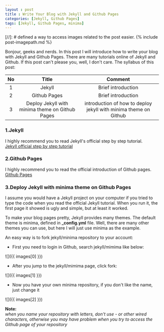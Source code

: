 ```yaml
---
layout : post
title : Write Your Blog with Jekyll and Github Pages
categories: [Jekyll, Github Pages]
tags: [Jekyll, Github Pages, minima]
---
```

[//]: # defined a way to access images related to the post easier.
{% include post-imagepath.md %}

Bonjour, geeks and nerds. In this post I will introduce how to write your blog with Jekyll and Github Pages.
There are many tutorials online of Jekyll and Github. If this post can't please you, well, I don't care.
The syllabus of this post:  

No | Title | Comment
:------: | :------: | :------:
1 | Jekyll | Brief introduction
2 | Github Pages | Brief introduction
3 | Deploy Jekyll with minima theme on Github Pages | introduction of how to deploy jekyll with minima theme on Github

### 1.Jekyll
I highly recommend you to read Jekyll's official step by step tutorial.  
[Jekyll official step by step tutorial](https://jekyllrb.com/docs/step-by-step/01-setup/)  

### 2.Github Pages
I highly recommend you to read the official introduction of Github pages.  
[Github Pages](https://pages.github.com/)

### 3.Deploy Jekyll with minima theme on Github Pages
I assume you would have a Jekyll project on your computer if you tried to type the code when you
read the official Jekyll tutorial. When you run it, the first page it showed is ugly and simple, but
at least it worked.  

To make your blog pages pretty, Jekyll provides many themes. The default theme is minima, defined in **_config.yml** file. Well, there are many other themes you can use, but here I will just use minima as the example.  

An easy way is to fork jekyll/minima repository to your account:
- First you need to login in Github, search jekyll/mimima like below:
>
![]({{ images[0] }})  

- After you jump to the jekyll/mimima page, click fork:
>
![]({{ images[1] }})

- Now you have your own minima repository, if you don't like the name, just change it
>
![]({{ images[2] }})  

**Note:**  
*when you name your repository with letters, don't use - or other wired characters, otherwise you may have problem when you try to access the Github page of your repository*
